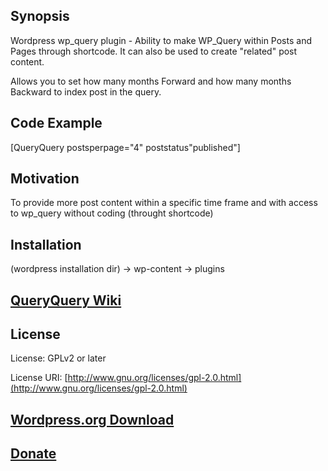 ## Synopsis

Wordpress wp_query plugin - Ability to make WP_Query within Posts and Pages through shortcode. It can also be used to create "related" post content.

Allows you to set how many months Forward and how many months Backward to index post in the query.

## Code Example

[QueryQuery postsperpage="4" poststatus"published"]

## Motivation

To provide more post content within a specific time frame and with access to wp_query without coding (throught shortcode)

## Installation

(wordpress installation dir) -> wp-content -> plugins

## [QueryQuery Wiki](https://github.com/zamartz/QueryQuery/wiki)

## License

License: GPLv2 or later

License URI: [http://www.gnu.org/licenses/gpl-2.0.html](http://www.gnu.org/licenses/gpl-2.0.html)

## [Wordpress.org Download](http://bt.zamartz.com/1kNFg9f)

## [Donate](http://bt.zamartz.com/RpKg9V)
